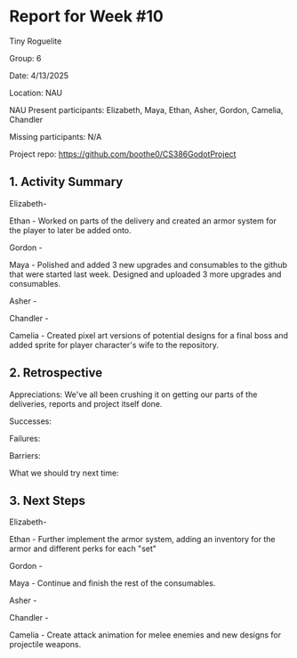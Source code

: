# Report for Week #10

Tiny Roguelite

Group: 6

Date: 4/13/2025

Location: NAU

NAU Present participants: Elizabeth, Maya, Ethan, Asher, Gordon, Camelia, Chandler 

Missing participants: N/A

Project repo: https://github.com/boothe0/CS386GodotProject

## 1. Activity Summary
Elizabeth- 

Ethan - Worked on parts of the delivery and created an armor system for the player to later be added onto.

Gordon - 

Maya - Polished and added 3 new upgrades and consumables to the github that were started last week. Designed and uploaded 3 more upgrades and consumables.

Asher - 

Chandler - 

Camelia - Created pixel art versions of potential designs for a final boss and added sprite for player character's wife to the repository.

## 2. Retrospective

Appreciations: We've all been crushing it on getting our parts of the deliveries, reports and project itself done.

Successes: 

Failures: 

Barriers: 

What we should try next time: 



## 3. Next Steps
Elizabeth- 

Ethan - Further implement the armor system, adding an inventory for the armor and different perks for each "set"

Gordon - 

Maya - Continue and finish the rest of the consumables.

Asher - 

Chandler - 

Camelia - Create attack animation for melee enemies and new designs for projectile weapons.
